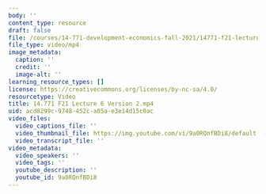 ```yaml
---
body: ''
content_type: resource
draft: false
file: /courses/14-771-development-economics-fall-2021/14771-f21-lecture-6-version-2_360p_16_9.mp4
file_type: video/mp4
image_metadata:
  caption: ''
  credit: ''
  image-alt: ''
learning_resource_types: []
license: https://creativecommons.org/licenses/by-nc-sa/4.0/
resourcetype: Video
title: 14.771 F21 Lecture 6 Version 2.mp4
uid: acd8299c-9748-452c-a05a-e3e14d15c0ac
video_files:
  video_captions_file: ''
  video_thumbnail_file: https://img.youtube.com/vi/9a0RQnfBDi8/default.jpg
  video_transcript_file: ''
video_metadata:
  video_speakers: ''
  video_tags: ''
  youtube_description: ''
  youtube_id: 9a0RQnfBDi8
---
```

